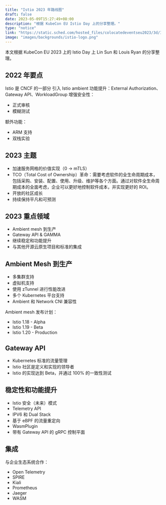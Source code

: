 ```yaml
---
title: "Istio 2023 年路线图"
draft: false
date: 2023-05-09T15:27:49+08:00
description: "根据 KubeCon EU Istio Day 上的分享整理。"
type: "notice"
link: "https://static.sched.com/hosted_files/colocatedeventseu2023/3d/Istio%20Roadmap%20Update.pdf"
image: "images/backgrounds/istio-logo.png"
---
```


本文根据 KubeCon EU 2023 上的 Istio Day 上 Lin Sun 和 Louis Ryan 的分享整理。

## 2022 年要点

Istio 是 CNCF 的一部分 引入 Istio ambient 功能提升：External Authorization、Gateway API、WorkloadGroup 增强安全性：

- 正式审核
- 模糊测试

额外功能：

- ARM 支持
- 双栈实验

## 2023 主题

- 加速服务网格的价值实现（0 → mTLS）
- TCO（Total Cost of Ownership）革命：需要考虑软件的全生命周期成本，包括采购、安装、配置、使用、升级、维护等各个方面。通过对软件全生命周期成本的全面考虑，企业可以更好地控制软件成本，并实现更好的 ROI。
- 开放的社区成长
- 持续保持平凡和可预测

## 2023 重点领域

- Ambient mesh 到生产
- Gateway API & GAMMA
- 继续稳定和功能提升
- 与其他开源云原生项目和标准的集成

## Ambient Mesh 到生产

- 多集群支持
- 虚拟机支持
- 使用 zTunnel 进行性能改进
- 多个 Kubernetes 平台支持
- Ambient 和 Network CNI 兼容性

Ambient mesh 发布计划：

- Istio 1.18 - Alpha
- Istio 1.19 - Beta 
- Istio 1.20 - Production

## Gateway API

- Kubernetes 标准的流量管理
- Istio 社区是定义和实现的领导者
- Istio 的实现达到 Beta，并通过 100% 的一致性测试

## 稳定性和功能提升

- Istio 安全（未来）模式
- Telemetry API
- IPV6 和 Dual Stack
- 基于 eBPF 的流量重定向
- WasmPlugin
- 带有 Gateway API 的 gRPC 控制平面

## 集成

与企业生态系统合作：

- Open Telemetry
- SPIRE
- Kiali
- Prometheus
- Jaeger
- WASM
